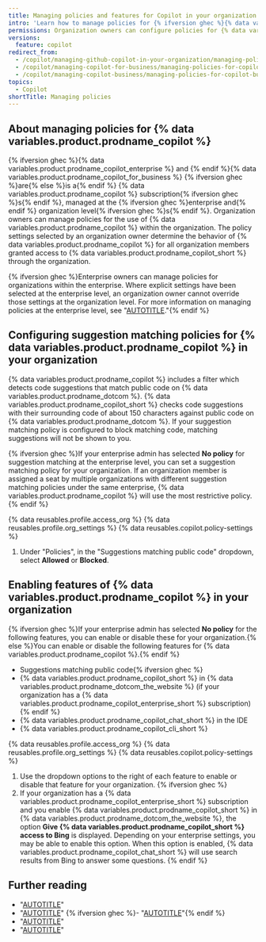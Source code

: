 ```yaml
---
title: Managing policies and features for Copilot in your organization
intro: 'Learn how to manage policies for {% ifversion ghec %}{% data variables.product.prodname_copilot_enterprise_short %} and{% endif %} {% data variables.product.prodname_copilot_for_business %} in your organization.'
permissions: Organization owners can configure policies for {% data variables.product.prodname_copilot %} for their organization.
versions:
  feature: copilot
redirect_from:
  - /copilot/managing-github-copilot-in-your-organization/managing-policies-for-copilot-business-in-your-organization
  - /copilot/managing-copilot-for-business/managing-policies-for-copilot-for-business-in-your-organization
  - /copilot/managing-copilot-business/managing-policies-for-copilot-business-in-your-organization
topics:
  - Copilot
shortTitle: Managing policies
---
```


## About managing policies for {% data variables.product.prodname_copilot %}

{% ifversion ghec %}{% data variables.product.prodname_copilot_enterprise %} and {% endif %}{% data variables.product.prodname_copilot_for_business %} {% ifversion ghec %}are{% else %}is a{% endif %} {% data variables.product.prodname_copilot %} subscription{% ifversion ghec %}s{% endif %}, managed at the {% ifversion ghec %}enterprise and{% endif %} organization level{% ifversion ghec %}s{% endif %}. Organization owners can manage policies for the use of {% data variables.product.prodname_copilot %} within the organization. The policy settings selected by an organization owner determine the behavior of {% data variables.product.prodname_copilot %} for all organization members granted access to {% data variables.product.prodname_copilot_short %} through the organization.

{% ifversion ghec %}Enterprise owners can manage policies for organizations within the enterprise. Where explicit settings have been selected at the enterprise level, an organization owner cannot override those settings at the organization level. For more information on managing policies at the enterprise level, see "[AUTOTITLE](/admin/policies/enforcing-policies-for-your-enterprise/enforcing-policies-for-github-copilot-in-your-enterprise)."{% endif %}

## Configuring suggestion matching policies for {% data variables.product.prodname_copilot %} in your organization

{% data variables.product.prodname_copilot %} includes a filter which detects code suggestions that match public code on {% data variables.product.prodname_dotcom %}. {% data variables.product.prodname_copilot_short %} checks code suggestions with their surrounding code of about 150 characters against public code on {% data variables.product.prodname_dotcom %}. If your suggestion matching policy is configured to block matching code, matching suggestions will not be shown to you.

{% ifversion ghec %}If your enterprise admin has selected **No policy** for suggestion matching at the enterprise level, you can set a suggestion matching policy for your organization. If an organization member is assigned a seat by multiple organizations with different suggestion matching policies under the same enterprise, {% data variables.product.prodname_copilot %} will use the most restrictive policy.{% endif %}

{% data reusables.profile.access_org %}
{% data reusables.profile.org_settings %}
{% data reusables.copilot.policy-settings %}
1. Under "Policies", in the "Suggestions matching public code" dropdown, select **Allowed** or **Blocked**.

## Enabling features of {% data variables.product.prodname_copilot %} in your organization

{% ifversion ghec %}If your enterprise admin has selected **No policy** for the following features, you can enable or disable these for your organization.{% else %}You can enable or disable the following features for {% data variables.product.prodname_copilot %}.{% endif %}

- Suggestions matching public code{% ifversion ghec %}
- {% data variables.product.prodname_copilot_short %} in {% data variables.product.prodname_dotcom_the_website %} (if your organization has a {% data variables.product.prodname_copilot_enterprise_short %} subscription){% endif %}
- {% data variables.product.prodname_copilot_chat_short %} in the IDE
- {% data variables.product.prodname_copilot_cli_short %}

{% data reusables.profile.access_org %}
{% data reusables.profile.org_settings %}
{% data reusables.copilot.policy-settings %}
1. Use the dropdown options to the right of each feature to enable or disable that feature for your organization.
{% ifversion ghec %}
1. If your organization has a {% data variables.product.prodname_copilot_enterprise_short %} subscription and you enable {% data variables.product.prodname_copilot_short %} in {% data variables.product.prodname_dotcom_the_website %}, the option **Give {% data variables.product.prodname_copilot_short %} access to Bing** is displayed. Depending on your enterprise settings, you may be able to enable this option. When this option is enabled, {% data variables.product.prodname_copilot_chat_short %} will use search results from Bing to answer some questions.
{% endif %}

## Further reading

- "[AUTOTITLE](/free-pro-team@latest/site-policy/privacy-policies/github-copilot-business-privacy-statement)"
- "[AUTOTITLE](/copilot/using-github-copilot/finding-public-code-that-matches-github-copilot-suggestions)"
{% ifversion ghec %}- "[AUTOTITLE](/copilot/github-copilot-enterprise/overview/about-github-copilot-enterprise)"{% endif %}
- "[AUTOTITLE](/copilot/github-copilot-chat/about-github-copilot-chat)"
- "[AUTOTITLE](/copilot/github-copilot-in-the-cli/about-github-copilot-in-the-cli)"
